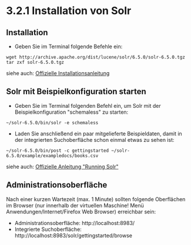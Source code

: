 # 3.2.1 Installation von Solr

## Installation

* Geben Sie im Terminal folgende Befehle ein:

```
wget http://archive.apache.org/dist/lucene/solr/6.5.0/solr-6.5.0.tgz
tar zxf solr-6.5.0.tgz
```

siehe auch: [Offizielle Installationsanleitung](https://cwiki.apache.org/confluence/display/solr/Installing+Solr)


## Solr mit Beispielkonfiguration starten

* Geben Sie im Terminal folgenden Befehl ein, um Solr mit der Beispielkonfiguration "schemaless" zu starten:

```
~/solr-6.5.0/bin/solr -e schemaless
```

* Laden Sie anschließend ein paar mitgelieferte Beispieldaten, damit in der integrierten Suchoberfläche schon einmal etwas zu sehen ist:

```
~/solr-6.5.0/bin/post -c gettingstarted ~/solr-6.5.0/example/exampledocs/books.csv
```

siehe auch: [Offizielle Anleitung "Running Solr"](https://cwiki.apache.org/confluence/display/solr/Running+Solr)


## Administrationsoberfläche

Nach einer kurzen Wartezeit (max. 1 Minute) sollten folgende Oberflächen im Browser (nur innerhalb der virtuellen Maschine! Menü Anwendungen/Internet/Firefox Web Browser) erreichbar sein:

* Administrationsoberfläche: http://localhost:8983/
* Integrierte Suchoberfläche: http://localhost:8983/solr/gettingstarted/browse
